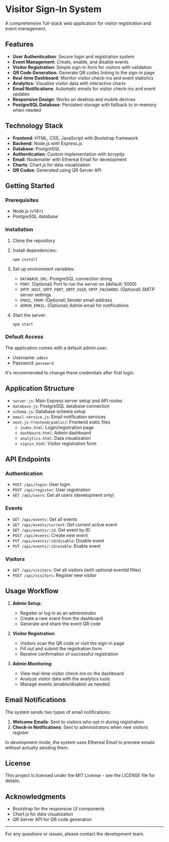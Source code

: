 # Visitor Sign-In System

A comprehensive full-stack web application for visitor registration and event management.

## Features

- **User Authentication**: Secure login and registration system
- **Event Management**: Create, enable, and disable events
- **Visitor Registration**: Simple sign-in form for visitors with validation
- **QR Code Generation**: Generate QR codes linking to the sign-in page
- **Real-time Dashboard**: Monitor visitor check-ins and event statistics
- **Analytics**: Visualize visitor data with interactive charts
- **Email Notifications**: Automatic emails for visitor check-ins and event updates
- **Responsive Design**: Works on desktop and mobile devices
- **PostgreSQL Database**: Persistent storage with fallback to in-memory when needed

## Technology Stack

- **Frontend**: HTML, CSS, JavaScript with Bootstrap framework
- **Backend**: Node.js with Express.js
- **Database**: PostgreSQL
- **Authentication**: Custom implementation with bcryptjs
- **Email**: Nodemailer with Ethereal Email for development
- **Charts**: Chart.js for data visualization
- **QR Codes**: Generated using QR Server API

## Getting Started

### Prerequisites

- Node.js (v14+)
- PostgreSQL database

### Installation

1. Clone the repository
2. Install dependencies:
   ```
   npm install
   ```
3. Set up environment variables:
   - `DATABASE_URL`: PostgreSQL connection string
   - `PORT`: (Optional) Port to run the server on (default: 5000)
   - `SMTP_HOST`, `SMTP_PORT`, `SMTP_USER`, `SMTP_PASSWORD`: (Optional) SMTP server settings
   - `EMAIL_FROM`: (Optional) Sender email address
   - `ADMIN_EMAIL`: (Optional) Admin email for notifications

4. Start the server:
   ```
   npm start
   ```

### Default Access

The application comes with a default admin user:
- Username: `admin`
- Password: `password`

It's recommended to change these credentials after first login.

## Application Structure

- `server.js`: Main Express server setup and API routes
- `database.js`: PostgreSQL database connection
- `schema.js`: Database schema setup
- `email-service.js`: Email notification services
- `next.js-frontend/public/`: Frontend static files
  - `index.html`: Login/registration page
  - `dashboard.html`: Admin dashboard
  - `analytics.html`: Data visualization
  - `signin.html`: Visitor registration form

## API Endpoints

### Authentication
- `POST /api/login`: User login
- `POST /api/register`: User registration
- `GET /api/users`: Get all users (development only)

### Events
- `GET /api/events`: Get all events
- `GET /api/events/current`: Get current active event
- `GET /api/events/:id`: Get event by ID
- `POST /api/events`: Create new event
- `PUT /api/events/:id/disable`: Disable event
- `PUT /api/events/:id/enable`: Enable event

### Visitors
- `GET /api/visitors`: Get all visitors (with optional eventId filter)
- `POST /api/visitors`: Register new visitor

## Usage Workflow

1. **Admin Setup**:
   - Register or log in as an administrator
   - Create a new event from the dashboard
   - Generate and share the event QR code

2. **Visitor Registration**:
   - Visitors scan the QR code or visit the sign-in page
   - Fill out and submit the registration form
   - Receive confirmation of successful registration

3. **Admin Monitoring**:
   - View real-time visitor check-ins on the dashboard
   - Analyze visitor data with the analytics tools
   - Manage events (enable/disable) as needed

## Email Notifications

The system sends two types of email notifications:
1. **Welcome Emails**: Sent to visitors who opt in during registration
2. **Check-in Notifications**: Sent to administrators when new visitors register

In development mode, the system uses Ethereal Email to preview emails without actually sending them.

## License

This project is licensed under the MIT License - see the LICENSE file for details.

## Acknowledgments

- Bootstrap for the responsive UI components
- Chart.js for data visualization
- QR Server API for QR code generation

---

For any questions or issues, please contact the development team.